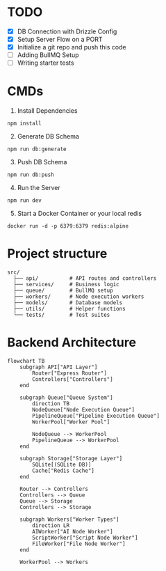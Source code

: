# TODO

- [x] DB Connection with Drizzle Config
- [x] Setup Server Flow on a PORT
- [x] Initialize a git repo and push this code
- [ ] Adding BullMQ Setup
- [ ] Writing starter tests

# CMDs

1. Install Dependencies
```
npm install
```

2. Generate DB Schema
```
npm run db:generate
```

3. Push DB Schema
```
npm run db:push
```

4. Run the Server
```
npm run dev
```

5. Start a Docker Container or your local redis
```
docker run -d -p 6379:6379 redis:alpine
```

# Project structure

```
src/
  ├── api/          # API routes and controllers
  ├── services/     # Business logic
  ├── queue/        # BullMQ setup
  ├── workers/      # Node execution workers
  ├── models/       # Database models
  ├── utils/        # Helper functions
  └── tests/        # Test suites
```

# Backend Architecture

```
flowchart TB
    subgraph API["API Layer"]
        Router["Express Router"]
        Controllers["Controllers"]
    end

    subgraph Queue["Queue System"]
        direction TB
        NodeQueue["Node Execution Queue"]
        PipelineQueue["Pipeline Execution Queue"]
        WorkerPool["Worker Pool"]

        NodeQueue --> WorkerPool
        PipelineQueue --> WorkerPool
    end

    subgraph Storage["Storage Layer"]
        SQLite[(SQLite DB)]
        Cache["Redis Cache"]
    end

    Router --> Controllers
    Controllers --> Queue
    Queue --> Storage
    Controllers --> Storage

    subgraph Workers["Worker Types"]
        direction LR
        AIWorker["AI Node Worker"]
        ScriptWorker["Script Node Worker"]
        FileWorker["File Node Worker"]
    end

    WorkerPool --> Workers
```

